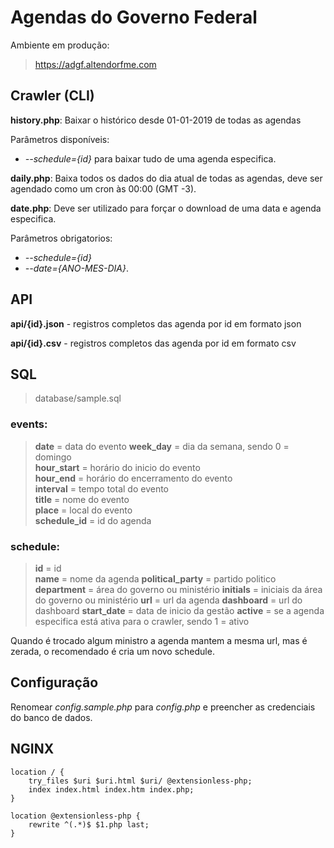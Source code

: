 # Agendas do Governo Federal

Ambiente em produção:
> https://adgf.altendorfme.com

## Crawler (CLI)

**history.php**: Baixar o histórico desde 01-01-2019 de todas as agendas

Parâmetros disponíveis:
- *--schedule={id}* para baixar tudo de uma agenda especifica.

**daily.php**: Baixa todos os dados do dia atual de todas as agendas, deve ser agendado como um cron às 00:00 (GMT -3).

**date.php**: Deve ser utilizado para forçar o download de uma data e agenda especifica.

Parâmetros obrigatorios:
- *--schedule={id}*
- *--date={ANO-MES-DIA}*.

## API

**api/{id}.json** - registros completos das agenda por id em formato json

**api/{id}.csv** - registros completos das agenda por id em formato csv

## SQL
> database/sample.sql

### events:

> **date** = data do evento
> **week_day** = dia da semana, sendo 0 = domingo  
> **hour_start** = horário do inicio do evento  
> **hour_end** =  horário do encerramento do evento  
> **interval** = tempo total do evento  
> **title** = nome do evento  
> **place** = local do evento  
> **schedule_id** = id do agenda

### schedule:

> **id** = id  
> **name** = nome da agenda
> **political_party** = partido politico
> **department** = área do governo ou ministério
> **initials** = iniciais da área do governo ou ministério
> **url** = url da agenda
> **dashboard** = url do dashboard
> **start_date** = data de inicio da gestão
> **active** = se a agenda especifica está ativa para o crawler, sendo 1 = ativo

Quando é trocado algum ministro a agenda mantem a mesma url, mas é zerada, o recomendado é cria um novo schedule.

## Configuração
Renomear *config.sample.php* para *config.php* e preencher as credenciais do banco de dados.

## NGINX
```
location / {
	try_files $uri $uri.html $uri/ @extensionless-php;
	index index.html index.htm index.php;
}

location @extensionless-php {
	rewrite ^(.*)$ $1.php last;
}
```
